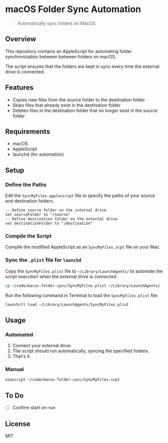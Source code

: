 # macOS Folder Sync Automation

> Automatically sync folders on MacOS

## Overview

This repository contains an AppleScript for automating folder synchronization between between folders on macOS.

The script ensures that the folders are kept in sync every time the external drive is connected.

## Features

- Copies new files from the source folder to the destination folder
- Skips files that already exist in the destination folder
- Deletes files in the destination folder that no longer exist in the source folder

## Requirements

- macOS
- AppleScript
- launchd (for automation)

## Setup

### Define the Paths

Edit the `SyncMyFiles.applescript` file to specify the paths of your source and destination folders.

```applescript
-- Define source folder on the internal drive
set sourceFolder to "/source"
-- Define destination folder on the external drive
set destinationFolder to "/destination"
```

### Compile the Script

Compile the modified AppleScript as an `SyncMyFiles.scpt` file on your Mac.

### Sync the `.plist` file for `launchd`

Copy the `SyncMyFiles.plist` file to `~/Library/LaunchAgents/` to automate the script execution when the external drive is connected.

```bash
cp ~/code/macos-folder-sync/SyncMyFiles.plist ~/Library/LaunchAgents/
```

Run the following command in Terminal to load the `SyncMyFiles.plist` file:

```bash
launchctl load ~/Library/LaunchAgents/SyncMyFiles.plist
```

## Usage

### Automated

1. Connect your external drive.
2. The script should run automatically, syncing the specified folders.
3. That's it.

### Manual

```bash
osascript ~/code/macos-folder-sync/SyncMyFiles.scpt
```

## To Do

- [ ] Confirm start on-run

## License

MIT

